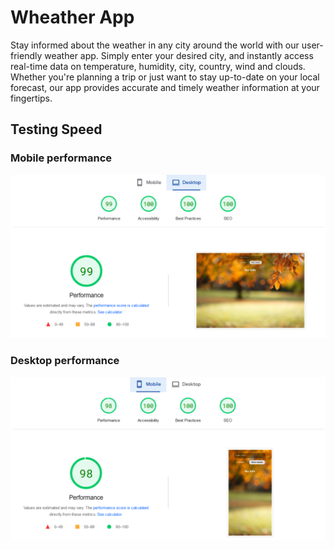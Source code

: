 # Wheather App

Stay informed about the weather in any city around the world with our user-friendly weather app. Simply enter your desired city, and instantly access real-time data on temperature, humidity, city, country, wind and clouds. Whether you're planning a trip or just want to stay up-to-date on your local forecast, our app provides accurate and timely weather information at your fingertips.

## Testing Speed

### Mobile performance

![Alt Text](./src/assets/Screenshot_4.png)

### Desktop performance

![Alt Text](./src/assets/Screenshot_5.png)

